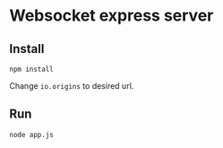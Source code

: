 # Websocket express server


## Install
`npm install`

Change `io.origins` to desired url.
## Run
`node app.js`
